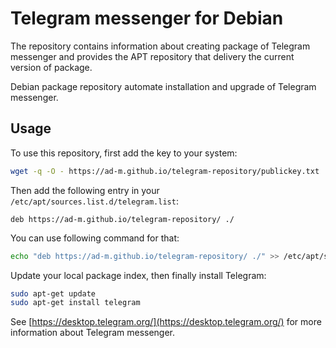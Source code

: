 # Telegram messenger for Debian

The repository contains information about creating package of Telegram messenger and provides the APT repository
that delivery the current version of package. 

Debian package repository automate installation and upgrade of Telegram messenger. 

## Usage

To use this repository, first
add the key to your system:

```bash
wget -q -O - https://ad-m.github.io/telegram-repository/publickey.txt | sudo apt-key add -
```

Then add the following entry in your `/etc/apt/sources.list.d/telegram.list`:

```apt
deb https://ad-m.github.io/telegram-repository/ ./
```

You can use following command for that:

```bash
echo "deb https://ad-m.github.io/telegram-repository/ ./" >> /etc/apt/sources.list.d/telegram.list
```

Update your local package index, then finally install Telegram:

```bash
sudo apt-get update  
sudo apt-get install telegram
```

See [https://desktop.telegram.org/](https://desktop.telegram.org/) for more information about Telegram messenger.
